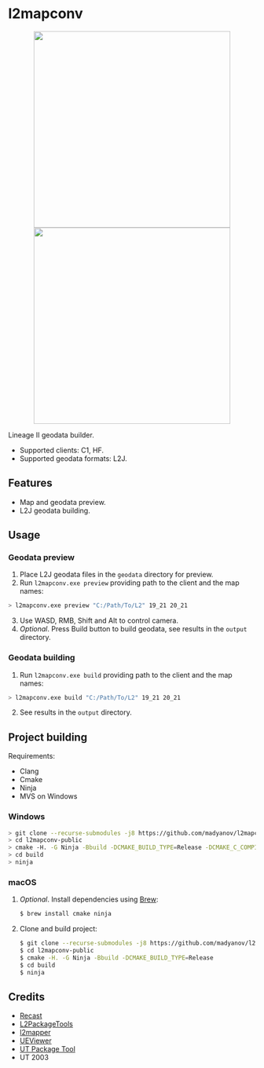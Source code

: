 # l2mapconv

<p align="center">
    <img src="assets/cruma.png" width="400">
    <img src="assets/toi.png" width="400">
</p>

Lineage II geodata builder.

- Supported clients: C1, HF.
- Supported geodata formats: L2J.

## Features

- Map and geodata preview.
- L2J geodata building.

## Usage

### Geodata preview

1. Place L2J geodata files in the `geodata` directory for preview.
2. Run `l2mapconv.exe preview` providing path to the client and the map names:

```sh
> l2mapconv.exe preview "C:/Path/To/L2" 19_21 20_21
```

3. Use WASD, RMB, Shift and Alt to control camera.
4. *Optional*. Press Build button to build geodata, see results in the `output` directory.

### Geodata building

1. Run `l2mapconv.exe build` providing path to the client and the map names:

```sh
> l2mapconv.exe build "C:/Path/To/L2" 19_21 20_21
```

2. See results in the `output` directory.

## Project building

Requirements:

- Clang
- Cmake
- Ninja
- MVS on Windows

### Windows

```sh
> git clone --recurse-submodules -j8 https://github.com/madyanov/l2mapconv-public.git
> cd l2mapconv-public
> cmake -H. -G Ninja -Bbuild -DCMAKE_BUILD_TYPE=Release -DCMAKE_C_COMPILER="C:/Program Files/LLVM/bin/clang.exe" -DCMAKE_CXX_COMPILER="C:/Program Files/LLVM/bin/clang.exe"
> cd build
> ninja
```

### macOS

1. *Optional*. Install dependencies using [Brew](https://brew.sh/):

    ```sh
    $ brew install cmake ninja
    ```

2. Clone and build project:

    ```sh
    $ git clone --recurse-submodules -j8 https://github.com/madyanov/l2mapconv-public.git
    $ cd l2mapconv-public
    $ cmake -H. -G Ninja -Bbuild -DCMAKE_BUILD_TYPE=Release
    $ cd build
    $ ninja
    ```

## Credits

- [Recast](https://github.com/recastnavigation/recastnavigation)
- [L2PackageTools](https://github.com/Bigcheese/L2PackageTools)
- [l2mapper](https://github.com/justgos/l2mapper)
- [UEViewer](https://github.com/gildor2/UEViewer)
- [UT Package Tool](https://www.acordero.org/projects/unreal-tournament-package-tool)
- UT 2003
